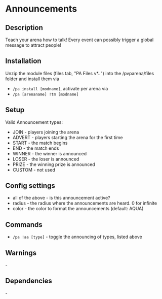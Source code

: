 # Announcements
## Description

Teach your arena how to talk! Every event can possibly trigger a global message to attract people!
## Installation

Unzip the module files (files tab, "PA Files v*.*.*") into the /pvparena/files folder and install them via
- `/pa install [modname]`, activate per arena via
- `/pa [arenaname] !tm [modname]`
## Setup

Valid Announcement types:

- JOIN \- players joining the arena
- ADVERT \- players starting the arena for the first time
- START \- the match begins
- END \- the match ends
- WINNER \- the winner is announced
- LOSER \- the loser is announced
- PRIZE \- the winning prize is announced
- CUSTOM \- not used 

## Config settings

- all of the above \- is this announcement active?
- radius \- the radius where the announcements are heard. 0 for infinite
- color \- the color to format the announcements (default: AQUA) 

## Commands

- `/pa !aa [type]` \- toggle the announcing of types, listed above 

## Warnings

\-

## Dependencies

\-
